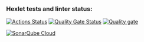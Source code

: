 ### Hexlet tests and linter status:
[![Actions Status](https://github.com/susorovpp/frontend-project-11/actions/workflows/hexlet-check.yml/badge.svg)](https://github.com/susorovpp/frontend-project-11/actions)
[![Quality Gate Status](https://sonarcloud.io/api/project_badges/measure?project=susorovpp_frontend-project-11&metric=alert_status)](https://sonarcloud.io/summary/new_code?id=susorovpp_frontend-project-11)
[![Quality gate](https://sonarcloud.io/api/project_badges/quality_gate?project=susorovpp_frontend-project-11)](https://sonarcloud.io/summary/new_code?id=susorovpp_frontend-project-11)

[![SonarQube Cloud](https://sonarcloud.io/images/project_badges/sonarcloud-light.svg)](https://sonarcloud.io/summary/new_code?id=susorovpp_frontend-project-11)
